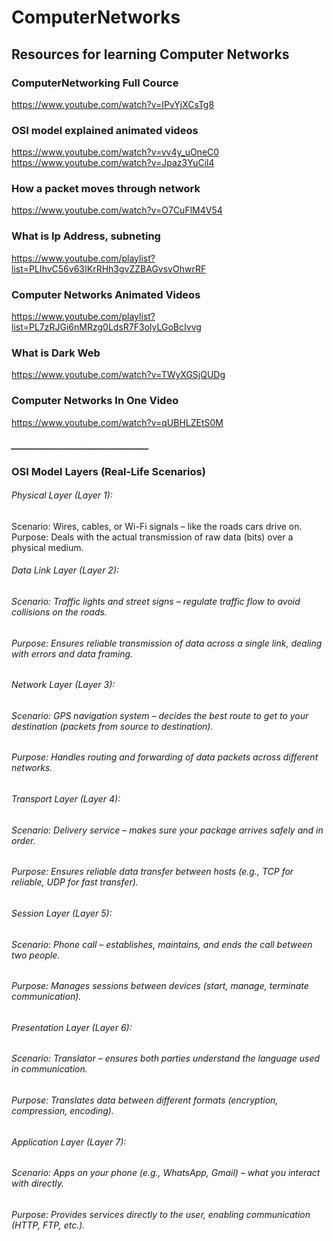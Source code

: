 # ComputerNetworks
## Resources for learning Computer Networks

### ComputerNetworking Full Cource
https://www.youtube.com/watch?v=IPvYjXCsTg8

### OSI model explained animated videos 
https://www.youtube.com/watch?v=vv4y_uOneC0                                                                                                                                                                            
https://www.youtube.com/watch?v=Jpaz3YuCil4                                                                                                                           

### How a packet moves through network 
https://www.youtube.com/watch?v=O7CuFlM4V54

### What is Ip Address, subneting
https://www.youtube.com/playlist?list=PLIhvC56v63IKrRHh3gvZZBAGvsvOhwrRF

### Computer Networks Animated Videos
https://www.youtube.com/playlist?list=PL7zRJGi6nMRzg0LdsR7F3olyLGoBcIvvg

### What is Dark Web
https://www.youtube.com/watch?v=TWyXGSjQUDg

### Computer Networks In One Video
https://www.youtube.com/watch?v=qUBHLZEtS0M

##### _________________________________ 
### OSI Model Layers (Real-Life Scenarios)
###### Physical Layer (Layer 1):
 Scenario: Wires, cables, or Wi-Fi signals – like the roads cars drive on.
 Purpose: Deals with the actual transmission of raw data (bits) over a physical medium.

###### Data Link Layer (Layer 2):
###### Scenario: Traffic lights and street signs – regulate traffic flow to avoid collisions on the roads.
###### Purpose: Ensures reliable transmission of data across a single link, dealing with errors and data framing.

###### Network Layer (Layer 3):
###### Scenario: GPS navigation system – decides the best route to get to your destination (packets from source to destination).
###### Purpose: Handles routing and forwarding of data packets across different networks.

###### Transport Layer (Layer 4):
###### Scenario: Delivery service – makes sure your package arrives safely and in order.
###### Purpose: Ensures reliable data transfer between hosts (e.g., TCP for reliable, UDP for fast transfer).

###### Session Layer (Layer 5):
###### Scenario: Phone call – establishes, maintains, and ends the call between two people.
###### Purpose: Manages sessions between devices (start, manage, terminate communication).

###### Presentation Layer (Layer 6):
###### Scenario: Translator – ensures both parties understand the language used in communication.
###### Purpose: Translates data between different formats (encryption, compression, encoding).

###### Application Layer (Layer 7):
###### Scenario: Apps on your phone (e.g., WhatsApp, Gmail) – what you interact with directly.
###### Purpose: Provides services directly to the user, enabling communication (HTTP, FTP, etc.).

